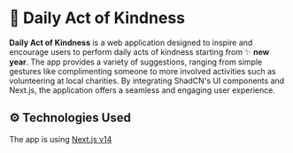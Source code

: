 # 💖 Daily Act of Kindness
**Daily Act of Kindness** is a web application designed to inspire and encourage users to perform daily acts of kindness starting from ✨ **new year**. The app provides a variety of suggestions, ranging from simple gestures like complimenting someone to more involved activities such as volunteering at local charities. By integrating ShadCN's UI components and Next.js, the application offers a seamless and engaging user experience.

## ⚙️ Technologies Used
The app is using [Next.js v14](https://nextjs.org/)
